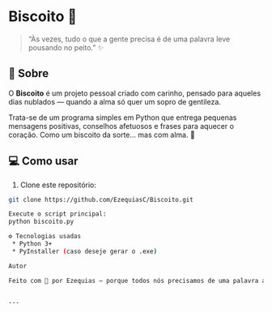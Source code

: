 # Biscoito 🥠

> “Às vezes, tudo o que a gente precisa é de uma palavra leve pousando no peito.” ✨

## 🌼 Sobre

O **Biscoito** é um projeto pessoal criado com carinho, pensado para aqueles dias nublados — quando a alma só quer um sopro de gentileza.

Trata-se de um programa simples em Python que entrega pequenas mensagens positivas, conselhos afetuosos e frases para aquecer o coração. Como um biscoito da sorte... mas com alma. 💛

## 💻 Como usar

1. Clone este repositório:
```bash
git clone https://github.com/EzequiasC/Biscoito.git

Execute o script principal:
python biscoito.py

⚙️ Tecnologias usadas
 * Python 3+
 * PyInstaller (caso deseje gerar o .exe)

Autor

Feito com 💙 por Ezequias — porque todos nós precisamos de uma palavra amiga de vez em quando.


---
